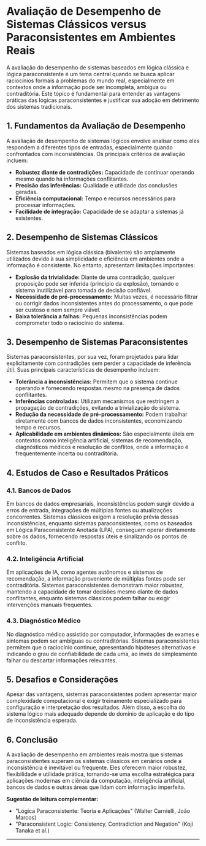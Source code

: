 
# Avaliação de Desempenho de Sistemas Clássicos versus Paraconsistentes em Ambientes Reais

A avaliação do desempenho de sistemas baseados em lógica clássica e lógica paraconsistente é um tema central quando se busca aplicar raciocínios formais a problemas do mundo real, especialmente em contextos onde a informação pode ser incompleta, ambígua ou contraditória. Este tópico é fundamental para entender as vantagens práticas das lógicas paraconsistentes e justificar sua adoção em detrimento dos sistemas tradicionais.

## 1. Fundamentos da Avaliação de Desempenho

A avaliação de desempenho de sistemas lógicos envolve analisar como eles respondem a diferentes tipos de entradas, especialmente quando confrontados com inconsistências. Os principais critérios de avaliação incluem:

- **Robustez diante de contradições:** Capacidade de continuar operando mesmo quando há informações conflitantes.
- **Precisão das inferências:** Qualidade e utilidade das conclusões geradas.
- **Eficiência computacional:** Tempo e recursos necessários para processar informações.
- **Facilidade de integração:** Capacidade de se adaptar a sistemas já existentes.

## 2. Desempenho de Sistemas Clássicos

Sistemas baseados em lógica clássica (bivalente) são amplamente utilizados devido à sua simplicidade e eficiência em ambientes onde a informação é consistente. No entanto, apresentam limitações importantes:

- **Explosão da trivialidade:** Diante de uma contradição, qualquer proposição pode ser inferida (princípio da explosão), tornando o sistema inutilizável para tomada de decisão confiável.
- **Necessidade de pré-processamento:** Muitas vezes, é necessário filtrar ou corrigir dados inconsistentes antes do processamento, o que pode ser custoso e nem sempre viável.
- **Baixa tolerância a falhas:** Pequenas inconsistências podem comprometer todo o raciocínio do sistema.

## 3. Desempenho de Sistemas Paraconsistentes

Sistemas paraconsistentes, por sua vez, foram projetados para lidar explicitamente com contradições sem perder a capacidade de inferência útil. Suas principais características de desempenho incluem:

- **Tolerância a inconsistências:** Permitem que o sistema continue operando e fornecendo respostas mesmo na presença de dados conflitantes.
- **Inferências controladas:** Utilizam mecanismos que restringem a propagação de contradições, evitando a trivialização do sistema.
- **Redução da necessidade de pré-processamento:** Podem trabalhar diretamente com bancos de dados inconsistentes, economizando tempo e recursos.
- **Aplicabilidade em ambientes dinâmicos:** São especialmente úteis em contextos como inteligência artificial, sistemas de recomendação, diagnósticos médicos e resolução de conflitos, onde a informação é frequentemente incerta ou contraditória.

## 4. Estudos de Caso e Resultados Práticos

### 4.1. Bancos de Dados

Em bancos de dados empresariais, inconsistências podem surgir devido a erros de entrada, integrações de múltiplas fontes ou atualizações concorrentes. Sistemas clássicos exigem a resolução prévia dessas inconsistências, enquanto sistemas paraconsistentes, como os baseados em Lógica Paraconsistente Anotada (LPA), conseguem operar diretamente sobre os dados, fornecendo respostas úteis e sinalizando os pontos de conflito.

### 4.2. Inteligência Artificial

Em aplicações de IA, como agentes autônomos e sistemas de recomendação, a informação proveniente de múltiplas fontes pode ser contraditória. Sistemas paraconsistentes demonstram maior robustez, mantendo a capacidade de tomar decisões mesmo diante de dados conflitantes, enquanto sistemas clássicos podem falhar ou exigir intervenções manuais frequentes.

### 4.3. Diagnóstico Médico

No diagnóstico médico assistido por computador, informações de exames e sintomas podem ser ambíguas ou contraditórias. Sistemas paraconsistentes permitem que o raciocínio continue, apresentando hipóteses alternativas e indicando o grau de confiabilidade de cada uma, ao invés de simplesmente falhar ou descartar informações relevantes.

## 5. Desafios e Considerações

Apesar das vantagens, sistemas paraconsistentes podem apresentar maior complexidade computacional e exigir treinamento especializado para configuração e interpretação dos resultados. Além disso, a escolha do sistema lógico mais adequado depende do domínio de aplicação e do tipo de inconsistência esperada.

## 6. Conclusão

A avaliação de desempenho em ambientes reais mostra que sistemas paraconsistentes superam os sistemas clássicos em cenários onde a inconsistência é inevitável ou frequente. Eles oferecem maior robustez, flexibilidade e utilidade prática, tornando-se uma escolha estratégica para aplicações modernas em ciência da computação, inteligência artificial, bancos de dados e outras áreas que lidam com informação imperfeita.

**Sugestão de leitura complementar:**  
- "Lógica Paraconsistente: Teoria e Aplicações" (Walter Carnielli, João Marcos)
- "Paraconsistent Logic: Consistency, Contradiction and Negation" (Koji Tanaka et al.)

---
```